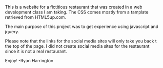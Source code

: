 This is a website for a fictitious restaurant that was created in a web development class I am taking. The CSS comes mostly from a tamplate retrieved from HTML5up.com.

The main purpose of this project was to get experience using javascript and jquery. 

Please note that the links for the social media sites will only take you back t the top of the page. I did not create social media sites for the restaurant since it is not a real restaurant.

Enjoy!
-Ryan Harrington
